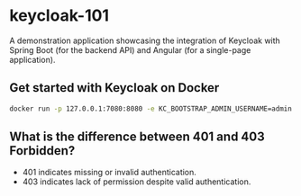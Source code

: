 # keycloak-101
A demonstration application showcasing the integration of Keycloak with Spring Boot (for the backend API) and Angular (for a single-page application).

## Get started with Keycloak on Docker

```sh
docker run -p 127.0.0.1:7080:8080 -e KC_BOOTSTRAP_ADMIN_USERNAME=admin -e KC_BOOTSTRAP_ADMIN_PASSWORD=admin quay.io/keycloak/keycloak:26.3.2 start-dev
```

## What is the difference between 401 and 403 Forbidden?

* 401 indicates missing or invalid authentication.
* 403 indicates lack of permission despite valid authentication.


##
